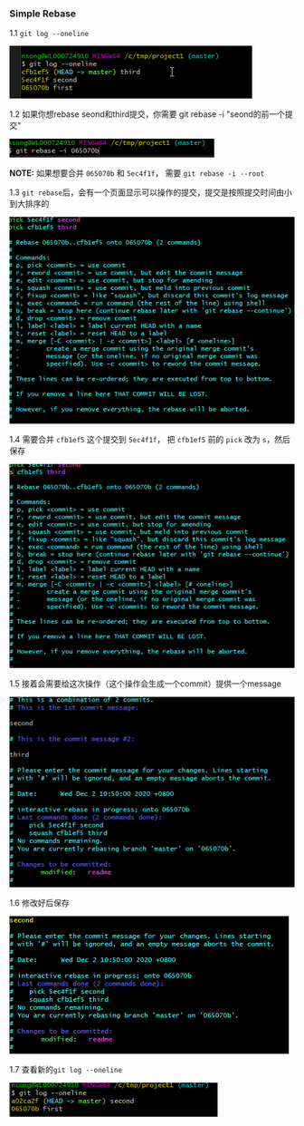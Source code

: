 ### Simple Rebase

1.1 `git log --oneline`

<img src="current_commit_log.png">

1.2 如果你想rebase seond和third提交，你需要 git rebase -i "seond的前一个提交"

<img src="git_rebase.png">

**NOTE:** 如果想要合并 `065070b` 和 `5ec4f1f`， 需要 `git rebase -i --root`

1.3 `git rebase`后，会有一个页面显示可以操作的提交，提交是按照提交时间由小到大排序的

<img src="after_git_rebase_show.png">

1.4 需要合并 `cfb1ef5` 这个提交到 `5ec4f1f`， 把 `cfb1ef5` 前的 `pick` 改为 `s`，然后保存

<img src="squash_thirdcommit_to_secondcommit.png">

1.5 接着会需要给这次操作（这个操作会生成一个commit）提供一个message

<img src="after_squash.png">

1.6 修改好后保存

<img src="combine_commit_message_to_one.png">

1.7 查看新的`git log --oneline`

<img src="rebase_done.png">


